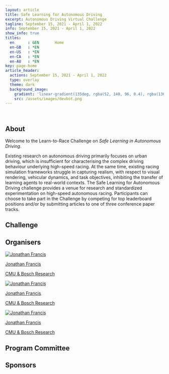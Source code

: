 ```yaml
---
layout: article
title: Safe Learning for Autonomous Driving
excerpt: Autonomous Driving Virtual Challenge
tagline: September 15, 2021 - April 1, 2022
info: September 15, 2021 - April 1, 2022
show_info: true
titles:
  en      : &EN       Home
  en-GB   : *EN
  en-US   : *EN
  en-CA   : *EN
  en-AU   : *EN
key: page-home
article_header:
  actions: September 15, 2021 - April 1, 2022
  type: overlay
  theme: dark   
  background_image:
    gradient: 'linear-gradient(135deg, rgba(52, 140, 96, 0.4), rgba(136, 73, 107, 0.4))'
    src: /assets/images/devbot.png
---
```


<style>
.article__header--overlay .overlay {
    min-height: 36rem;
    padding-top: 5rem;
    padding-bottom: 5rem;
}

.article__header {
    margin: 0 0 0 0;
}

.article__header h1 {
    display: inline;
    font-size: 3em;
    letter-spacing: -0.04em;
    line-height: 0.9;
    text-shadow: -20px -8px 17px rgb(0 0 0 / 30%);
    word-wrap: break-word;
}

.overlay__excerpt {
    margin: 20px 0 0 0;
}

ul.menu li::after {
    content:"September 15, 2021 - April 1, 2022";
}
</style>

<br>

## About

Welcome to the Learn-to-Race Challenge on <i>Safe Learning in Autonomous Driving</i>.

Existing research on autonomous driving primarily focuses on urban driving, which is insufficient for characterising the complex driving behaviour underlying high-speed racing. At the same time, existing racing simulation frameworks struggle in capturing realism, with respect to visual rendering, vehicular dynamics, and task objectives, inhibiting the transfer of learning agents to real-world contexts. The Safe Learning for Autonomous Driving challenge provides a venue for research and standardized experimentation on high-speed autonomous racing. Participants can choose to take part in the Challenge by competing for top leaderboard positions and/or by submitting articles to one of three conference paper tracks.

## Challenge

## Organisers

<div style="display:inline; width:200px;">
<a href="https://jonfranc.com">        
    <img style="width:100px: height:100px;" src="/challenge/assets/images/organizers/jonathan_francis.png" alt="Jonathan Francis">
    <p style="width:200px;" class="text-center team_name">Jonathan Francis</p>
    <p style="width:200px;" class="text-center team_description"></p>
    <p style="width:200px;" class="text-center team_from">CMU &amp; Bosch Research</p>
</a>
</div>

<div style="display:inline; width:200px;">
<a href="https://jonfranc.com">        
    <img style="width:100px: height:100px;" src="/challenge/assets/images/organizers/jonathan_francis.png" alt="Jonathan Francis">
    <p style="width:200px;" class="text-center team_name">Jonathan Francis</p>
    <p style="width:200px;" class="text-center team_description"></p>
    <p style="width:200px;" class="text-center team_from">CMU &amp; Bosch Research</p>
</a>
</div>

<div style="display:inline; width:200px;">
<a href="https://jonfranc.com">        
    <img style="width:100px: height:100px;" src="/challenge/assets/images/organizers/jonathan_francis.png" alt="Jonathan Francis">
    <p style="width:200px;" class="text-center team_name">Jonathan Francis</p>
    <p style="width:200px;" class="text-center team_description"></p>
    <p style="width:200px;" class="text-center team_from">CMU &amp; Bosch Research</p>
</a>
</div>

## Program Committee

## Sponsors
